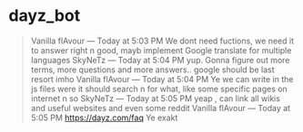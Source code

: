 # dayz_bot

> Vanilla flAvour — Today at 5:03 PM
> We dont need fuctions, we need it to answer right n good, mayb implement Google translate for multiple languages
> SkyNeTz — Today at 5:04 PM
> yup. Gonna figure out more terms, more questions and more answers.. google should be last resort imho
> Vanilla flAvour — Today at 5:04 PM
> Ye we can write in the js files were it should search n for what, like some specific pages on internet n so
> SkyNeTz — Today at 5:05 PM
> yeap , can link all wikis and useful websites and even some reddit 
> Vanilla flAvour — Today at 5:05 PM
> https://dayz.com/faq
> Ye exakt